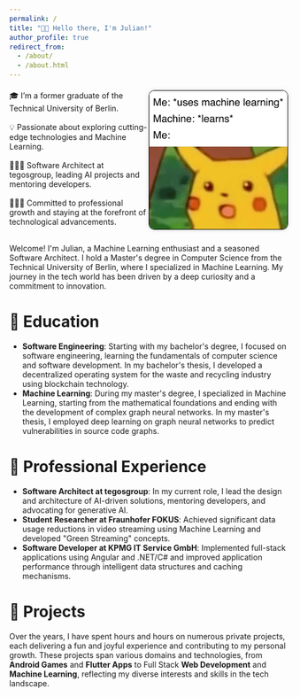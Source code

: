 ```yaml
---
permalink: /
title: "👋🏼 Hello there, I'm Julian!"
author_profile: true
redirect_from: 
  - /about/
  - /about.html
---
```


<div style="display: flex; align-items: center; justify-content: start; align-items: flex-start; margin-top: 20px;">

<div style="flex: 1;">
  
<div>
🎓 I’m a former graduate of the Technical University of Berlin.<br><br>
💡 Passionate about exploring cutting-edge technologies and Machine Learning.<br><br>
👷🏻‍♂️ Software Architect at tegosgroup, leading AI projects and mentoring developers.<br><br>
👨🏻‍💻 Committed to professional growth and staying at the forefront of technological advancements.<br><br>
</div>

</div>

<div>

<img src="/images/pika-machine-learning.png" alt="Profile Picture" style="width: 250px; height: 250px; border-radius: 10px; border: 1px solid #000; box-shadow: 0 0 10px 0 rgba(0, 0, 0, 0.1);">

</div>

</div>

Welcome! I'm Julian, a Machine Learning enthusiast and a seasoned Software Architect. I hold a Master's degree in Computer Science from the Technical University of Berlin, where I specialized in Machine Learning. My journey in the tech world has been driven by a deep curiosity and a commitment to innovation.

🌱 Education
======
- **Software Engineering**: Starting with my bachelor's degree, I focused on software engineering, learning the fundamentals of computer science and software development. In my bachelor's thesis, I developed a decentralized operating system for the waste and recycling industry using blockchain technology.
- **Machine Learning**: During my master's degree, I specialized in Machine Learning, starting from the mathematical foundations and ending with the development of complex graph neural networks. In my master's thesis, I employed deep learning on graph neural networks to predict vulnerabilities in source code graphs.

💼 Professional Experience
======
- **Software Architect at tegosgroup**: In my current role, I lead the design and architecture of AI-driven solutions, mentoring developers, and advocating for generative AI.
- **Student Researcher at Fraunhofer FOKUS**: Achieved significant data usage reductions in video streaming using Machine Learning and developed "Green Streaming" concepts.
- **Software Developer at KPMG IT Service GmbH**: Implemented full-stack applications using Angular and .NET/C# and improved application performance through intelligent data structures and caching mechanisms.


🤖 Projects
======
Over the years, I have spent hours and hours on numerous private projects, each delivering a fun and joyful experience and contributing to my personal growth. These projects span various domains and technologies, from **Android Games** and **Flutter Apps** to Full Stack **Web Development** and **Machine Learning**, reflecting my diverse interests and skills in the tech landscape.
